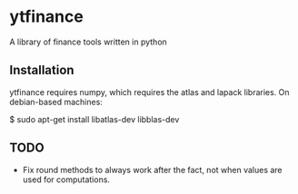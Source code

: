 ytfinance
=========

A library of finance tools written in python

Installation
------------

ytfinance requires numpy, which requires the atlas and lapack libraries. On debian-based machines:

  $ sudo apt-get install libatlas-dev libblas-dev

TODO
----
* Fix round methods to always work after the fact, not when values are used for computations.

